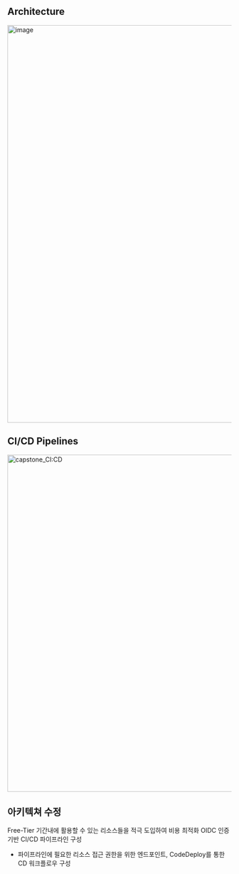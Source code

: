 ## Architecture
<img width="1329" height="893" alt="image" src="https://github.com/user-attachments/assets/faa005aa-ba51-42c6-a3eb-6e7abf8a35fd" />

## CI/CD Pipelines
<img width="705" height="757" alt="capstone_CI:CD" src="https://github.com/user-attachments/assets/ce8cde82-3fb5-4a16-b851-99dbc339f5e9" />


<br>

## 아키텍쳐 수정
Free-Tier 기간내에 활용할 수 있는 리소스들을 적극 도입하여 비용 최적화
OIDC 인증 기반 CI/CD 파이프라인 구성
- 파이프라인에 필요한 리소스 접근 권한을 위한 엔드포인트, CodeDeploy를 통한 CD 워크플로우 구성

